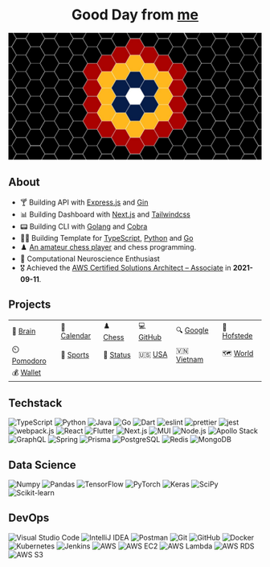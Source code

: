 <div align="center">
  <h1>Good Day from <a href="https://hieudoanm.github.io">me</a></h1>
</div>

<img src="./images/cover.jpg" alt="Cover" style="max-width: 100%" />

## About

- 🍸 Building API with [Express.js](https://expressjs.com/) and [Gin](https://gin-gonic.com/)
- 📊 Building Dashboard with [Next.js](https://nextjs.org/) and [Tailwindcss](https://tailwindcss.com)
- 📟 Building CLI with [Golang](https://go.dev/) and [Cobra](https://cobra.dev/)
- 👨‍💻 Building Template for [TypeScript][organisation-typescript], [Python][organisation-python] and [Go][organisation-go]
- ♟️ [An amateur chess player](https://www.chess.com/member/thedarkknighttrilogy) and chess programming.
- 🧠 Computational Neuroscience Enthusiast
- 🎖️ Achieved the [AWS Certified Solutions Architect – Associate](https://www.credly.com/badges/a427ccdc-fc44-4874-a422-21d772e0e4b3?source=linked_in_profile) in **2021-09-11**.

## Projects

|                             |                             |                         |                         |                           |                             |
| --------------------------- | --------------------------- | ----------------------- | ----------------------- | ------------------------- | --------------------------- |
| 🧠 [Brain][app-brain]       | 📅 [Calendar][app-calendar] | ♟️ [Chess][app-chess]   | 💻 [GitHub][app-github] | 🔍 [Google][app-google]   | 🧠 [Hofstede][app-hofstede] |
| ⏲️ [Pomodoro][app-pomodoro] | 🏅 [Sports][app-sports]     | 🚩 [Status][app-status] | 🇺🇸 [USA][app-usa]       | 🇻🇳 [Vietnam][app-vietnam] | 🗺️ [World][app-world]       |
| 💰 [Wallet][app-wallet]     |                             |                         |                         |                           |                             |

## Techstack

<p>
  <img src="https://raw.githubusercontent.com/houseofsvg/houseofsvg/master/icons/languages/typescript.svg" alt="TypeScript" width="32px" height="32px" />
  <img src="https://raw.githubusercontent.com/houseofsvg/houseofsvg/master/icons/tech/python.svg" alt="Python" width="32px" height="32px" />
  <img src="https://raw.githubusercontent.com/houseofsvg/houseofsvg/master/icons/tech/java.svg" alt="Java" width="32px" height="32px" />
  <img src="https://raw.githubusercontent.com/houseofsvg/houseofsvg/master/icons/google/go.svg" alt="Go" width="32px" height="32px" />
  <img src="https://raw.githubusercontent.com/houseofsvg/houseofsvg/master/icons/tech/dart.svg" alt="Dart" width="32px" height="32px" />
  <img src="https://raw.githubusercontent.com/houseofsvg/houseofsvg/master/icons/tech/eslint.svg" alt="eslint" width="32px" height="32px" />
  <img src="https://raw.githubusercontent.com/houseofsvg/houseofsvg/master/icons/tech/prettier.svg" alt="prettier" width="32px" height="32px" />
  <img src="https://raw.githubusercontent.com/houseofsvg/houseofsvg/master/icons/tech/jest.svg" alt="jest" width="32px" height="32px" />
  <img src="https://raw.githubusercontent.com/houseofsvg/houseofsvg/master/icons/tech/webpack.svg" alt="webpack.js" width="32px" height="32px" />
  <img src="https://raw.githubusercontent.com/houseofsvg/houseofsvg/master/icons/tech/react.svg" alt="React" width="32px" height="32px" />
  <img src="https://raw.githubusercontent.com/houseofsvg/houseofsvg/master/icons/mobile/flutter.svg" alt="Flutter" width="32px" height="32px" />
  <img src="https://raw.githubusercontent.com/houseofsvg/houseofsvg/master/icons/tech/nextjs.svg" alt="Next.js" width="32px" height="32px" />
  <img src="https://raw.githubusercontent.com/houseofsvg/houseofsvg/master/icons/tech/material-ui.svg" alt="MUI" width="32px" height="32px" />
  <img src="https://raw.githubusercontent.com/houseofsvg/houseofsvg/master/icons/tech/nodejs.svg" alt="Node.js" width="32px" height="32px" />
  <img src="https://raw.githubusercontent.com/houseofsvg/houseofsvg/master/icons/meta/apollostack.svg" alt="Apollo Stack" width="32px" height="32px" />
  <img src="https://raw.githubusercontent.com/houseofsvg/houseofsvg/master/icons/meta/graphql.svg" alt="GraphQL" width="32px" height="32px" />
  <img src="https://raw.githubusercontent.com/houseofsvg/houseofsvg/master/icons/tech/spring.svg" alt="Spring" width="32px" height="32px" />
  <img src="https://raw.githubusercontent.com/houseofsvg/houseofsvg/master/icons/tech/prisma.svg" alt="Prisma" width="32px" height="32px" />
  <img src="https://raw.githubusercontent.com/houseofsvg/houseofsvg/master/icons/tech/postgresql.svg" alt="PostgreSQL" width="32px" height="32px" />
  <img src="https://raw.githubusercontent.com/houseofsvg/houseofsvg/master/icons/tech/redis.svg" alt="Redis" width="32px" height="32px" />
  <img src="https://raw.githubusercontent.com/houseofsvg/houseofsvg/master/icons/tech/mongodb.svg" alt="MongoDB" width="32px" height="32px" />
</p>

## Data Science

<p>
  <img src="https://raw.githubusercontent.com/houseofsvg/houseofsvg/master/icons/tech/numpy.svg" alt="Numpy" width="32px" height="32px" />
  <img src="https://raw.githubusercontent.com/houseofsvg/houseofsvg/master/icons/tech/pandas.svg" alt="Pandas" width="32px" height="32px" />
  <img src="https://raw.githubusercontent.com/houseofsvg/houseofsvg/master/icons/tech/tensorflow.svg" alt="TensorFlow" width="32px" height="32px" />
  <img src="https://raw.githubusercontent.com/houseofsvg/houseofsvg/master/icons/tech/pytorch.svg" alt="PyTorch" width="32px" height="32px" />
  <img src="https://raw.githubusercontent.com/houseofsvg/houseofsvg/master/icons/tech/keras.svg" alt="Keras" width="32px" height="32px" />
  <img src="https://raw.githubusercontent.com/houseofsvg/houseofsvg/master/icons/tech/scipy.svg" alt="SciPy" width="32px" height="32px" />
  <img src="https://raw.githubusercontent.com/houseofsvg/houseofsvg/master/icons/tech/scikit-learn.svg" alt="Scikit-learn" width="32px" height="32px" />
</p>

## DevOps

<p>
  <img src="https://raw.githubusercontent.com/houseofsvg/houseofsvg/master/icons/ide/visual-studio-code.svg" alt="Visual Studio Code" width="32px" height="32px" />
  <img src="https://raw.githubusercontent.com/houseofsvg/houseofsvg/master/icons/tech/intellij-idea.svg" alt="IntelliJ IDEA" width="32px" height="32px" />
  <img src="https://raw.githubusercontent.com/houseofsvg/houseofsvg/master/icons/tech/postman.svg" alt="Postman" width="32px" height="32px" />
  <img src="https://raw.githubusercontent.com/houseofsvg/houseofsvg/master/icons/git/git.svg" alt="Git" width="32px" height="32px" />
  <img src="https://raw.githubusercontent.com/houseofsvg/houseofsvg/master/icons/git/github.svg" alt="GitHub" width="32px" height="32px" />
  <img src="https://raw.githubusercontent.com/houseofsvg/houseofsvg/master/icons/devops/docker.svg" alt="Docker" width="32px" height="32px" />
  <img src="https://raw.githubusercontent.com/houseofsvg/houseofsvg/master/icons/tech/kubernetes.svg" alt="Kubernetes" width="32px" height="32px" />
  <img src="https://raw.githubusercontent.com/houseofsvg/houseofsvg/master/icons/ci/jenkins.svg" alt="Jenkins" width="32px" height="32px" />
  <img src="https://raw.githubusercontent.com/houseofsvg/houseofsvg/master/icons/aws/aws.svg" alt="AWS" width="32px" height="32px" />
  <img src="https://raw.githubusercontent.com/houseofsvg/houseofsvg/master/icons/aws/ec2.svg" alt="AWS EC2" width="32px" height="32px" />
  <img src="https://raw.githubusercontent.com/houseofsvg/houseofsvg/master/icons/aws/lambda.svg" alt="AWS Lambda" width="32px" height="32px" />
  <img src="https://raw.githubusercontent.com/houseofsvg/houseofsvg/master/icons/aws/rds.svg" alt="AWS RDS" width="32px" height="32px" />
  <img src="https://raw.githubusercontent.com/houseofsvg/houseofsvg/master/icons/aws/s3.svg" alt="AWS S3" width="32px" height="32px" />
</p>

[app-brain]: https://github.com/hieudoanm/app.brain
[app-calendar]: https://github.com/hieudoanm/app.calendar
[app-chess]: https://github.com/hieudoanm/app.chess
[app-github]: https://github.com/hieudoanm/app.github
[app-google]: https://github.com/hieudoanm/app.google
[app-hofstede]: https://github.com/hieudoanm/app.hofstede
[app-pomodoro]: https://github.com/hieudoanm/app.pomodoro
[app-sports]: https://github.com/hieudoanm/app.sports
[app-status]: https://github.com/hieudoanm/app.status
[app-usa]: https://github.com/hieudoanm/app.usa
[app-vietnam]: https://github.com/hieudoanm/app.vietnam
[app-wallet]: https://github.com/hieudoanm/app.wallet
[app-world]: https://github.com/hieudoanm/app.world
[organisation-python]: https://github.com/houseofpython3
[organisation-typescript]: https://github.com/houseoftypescript
[organisation-go]: https://github.com/houseofgo
